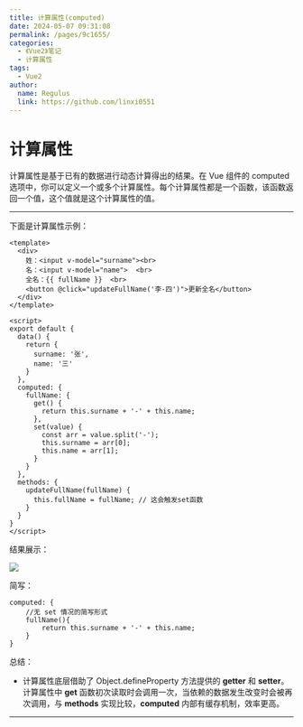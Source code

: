 ```yaml
---
title: 计算属性(computed)
date: 2024-05-07 09:31:08
permalink: /pages/9c1655/
categories:
  - 《Vue2》笔记
  - 计算属性
tags:
  - Vue2
author: 
  name: Regulus
  link: https://github.com/linxi0551
---
```


# 计算属性
计算属性是基于已有的数据进行动态计算得出的结果。在 Vue 组件的  computed  选项中，你可以定义一个或多个计算属性。每个计算属性都是一个函数，该函数返回一个值，这个值就是这个计算属性的值。

---

下面是计算属性示例：
```vue
<template>  
  <div>  
    姓：<input v-model="surname"><br>  
    名：<input v-model="name">  <br>
    全名：{{ fullName }}  <br>
    <button @click="updateFullName('李-四')">更新全名</button>  
  </div>  
</template>  
  
<script>  
export default {  
  data() {  
    return {  
      surname: '张',  
      name: '三'  
    }  
  },  
  computed: {  
    fullName: {  
      get() {  
        return this.surname + '-' + this.name;  
      },  
      set(value) {  
        const arr = value.split('-');  
        this.surname = arr[0];  
        this.name = arr[1];  
      }  
    }  
  },  
  methods: {  
    updateFullName(fullName) {  
      this.fullName = fullName; // 这会触发set函数  
    }  
  }  
}  
</script>
```
结果展示：

![](https://cdn.nlark.com/yuque/0/2024/gif/40965929/1713170737553-e285ea6c-0382-4182-8d5d-d72c4bb5367a.gif)

简写：
```vue
computed: {
    //无 set 情况的简写形式
    fullName(){  
        return this.surname + '-' + this.name;   
    }    
}  
```

总结：

- 计算属性底层借助了  Object.defineProperty  方法提供的 **getter** 和 **setter**。计算属性中 **get** 函数初次读取时会调用一次，当依赖的数据发生改变时会被再次调用，与 **methods** 实现比较，**computed** 内部有缓存机制，效率更高。 

---